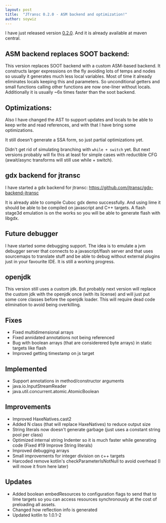 ```yaml
---
layout: post
title:  "JTransc 0.2.0 - ASM backend and optimization!"
author: soywiz
---
```


I have just released version [0.2.0](https://github.com/jtransc/jtransc/tree/0.2.0). And it is already available at maven central.

<!--more-->

## ASM backend replaces SOOT backend:

This version replaces SOOT backend with a custom ASM-based backend.
It constructs larger expressions on the fly avoiding lots of temps and nodes so usually it generates much less local variables.
Most of time it already eliminates locals keeping this and parameters. So unconditional getters and small functions calling other functions are now one-liner without locals.
Additionally it is usually ~6x times faster than the soot backend.

## Optimizations:
Also I have changed the AST to support updates and locals to be able to keep write and read references, and with that I have bring some optimizations.

It still doesn't generate a SSA form, so just partial optimizations yet.

Didn't get rid of simulating branching with `while + switch` yet. But next versions probably will fix this at least for simple cases with reductible CFG (await/async transforms will still use while + switch).

## gdx backend for jtransc

I have started a gdx backend for jtransc:
https://github.com/jtransc/gdx-backend-jtransc

It is already able to compile Cuboc gdx demo successfully.
And using lime it should be able to be compiled on javascript and C++ targets.
A flash stage3d emulation is on the works so you will be able to generate flash with libgdx.

## Future debugger

I have started some debugging support. The idea is to emulate a jvm debugger server that connects to a javascript/flash server and that uses sourcemaps to translate stuff and be able to debug without external plugins just in your favourite IDE.
It is still a working progress.

## openjdk

This version still uses a custom jdk. But probably next version will replace the custom jdk with the openjdk once (with its license) and will just put some core classes before the openjdk loader. This will require dead code elimination to avoid being overkilling.

## Fixes

* Fixed multidimensional arrays
* Fixed annidated annotations not being referenced
* Bug with boolean arrays (that are considerered byte arrays) in static targets like flash
* Improved getting timestamp on js target

## Implemented

* Support annotations in method/constructor arguments
* java.io.InputStreamReader
* java.util.concurrent.atomic.AtomicBoolean

## Improvements

* Improved HaxeNatives.cast2
* Added N class (that will replace HaxeNatives) to reduce output size
* String literals now doesn't generate garbage (just uses a constant string pool per class)
* Optimized internal string Indenter so it is much faster while generating code (Fixed #19 Improve String literals)
* Improved debugging arrays
* Small improvements for integer division on c++ targets
* Harcoded remove kotlin's checkParameterIsNotNull to avoid overhead (I will move it from here later)

## Updates

* Added boolean embedResources to configuration flags to send that to lime targets so you can access resources synchronously at the cost of preloading all assets.
* Changed how reflection info is generated
* Updated kotlin to 1.0.1-2
